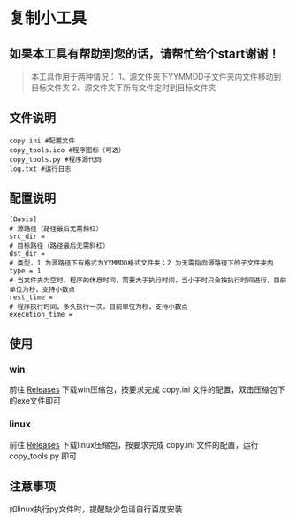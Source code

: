 # 复制小工具

## 如果本工具有帮助到您的话，请帮忙给个start谢谢！

> 本工具作用于两种情况：
> 1、源文件夹下YYMMDD子文件夹内文件移动到目标文件夹 
> 2、源文件夹下所有文件定时到目标文件夹

## 文件说明
```
copy.ini #配置文件
copy_tools.ico #程序图标（可选）
copy_tools.py #程序源代码
log.txt #运行日志
```

## 配置说明

```
[Basis]
# 源路径（路径最后无需斜杠）
src_dir = 
# 目标路径（路径最后无需斜杠）
dst_dir = 
# 类型，1 为源路径下有格式为YYMMDD格式文件夹；2 为无需指向源路径下的子文件夹内
type = 1
# 当文件夹为空时，程序的休息时间，需要大于执行时间，当小于时只会按执行时间进行，目前单位为秒，支持小数点
rest_time = 
# 程序执行时间，多久执行一次，目前单位为秒，支持小数点
execution_time = 
```

## 使用

### win

前往 [Releases](https://github.com/gongjuecloak/copy_tools/releases/) 下载win压缩包，按要求完成 copy.ini 文件的配置，双击压缩包下的exe文件即可

### linux

前往 [Releases](https://github.com/gongjuecloak/copy_tools/releases/) 下载linux压缩包，按要求完成 copy.ini 文件的配置，运行 copy_tools.py 即可

## 注意事项

如linux执行py文件时，提醒缺少包请自行百度安装
